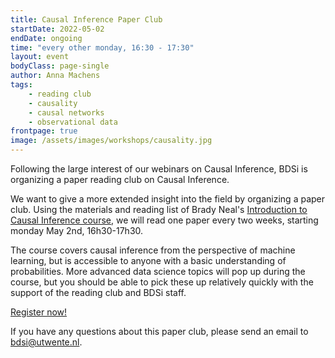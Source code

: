```yaml
---
title: Causal Inference Paper Club
startDate: 2022-05-02
endDate: ongoing
time: "every other monday, 16:30 - 17:30"
layout: event
bodyClass: page-single
author: Anna Machens
tags:
    - reading club
    - causality
    - causal networks
    - observational data
frontpage: true
image: /assets/images/workshops/causality.jpg
---
```


Following the large interest of our webinars on Causal Inference, BDSi is organizing a paper reading club on Causal Inference.

We want to give a more extended insight into the field by organizing a paper club. Using the materials and reading list of Brady Neal's [Introduction to Causal Inference course](https://www.bradyneal.com/causal-inference-course), we will read one paper every two weeks, starting monday May 2nd, 16h30-17h30.

The course covers causal inference from the perspective of machine learning, but is accessible to anyone with a basic understanding of probabilities. More advanced data science topics will pop up during the course, but you should be able to pick these up relatively quickly with the support of the reading club and BDSi staff.

<a class="button" href="mailto:bdsi@utwente.nl?subject=paperclub causal inference&body=I would like to join the paper club on causal inference!">Register now!</a>

If you have any questions about this paper club, please send an email to <bdsi@utwente.nl>.
